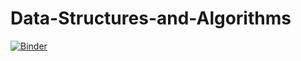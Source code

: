 # Data-Structures-and-Algorithms
[![Binder](https://mybinder.org/badge_logo.svg)](https://mybinder.org/v2/gh/h1-hue/Data-Structures-and-Algorithms/master)
